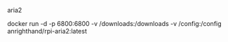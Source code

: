 aria2


docker run -d -p 6800:6800 -v /downloads:/downloads -v /config:/config anrighthand/rpi-aria2:latest
